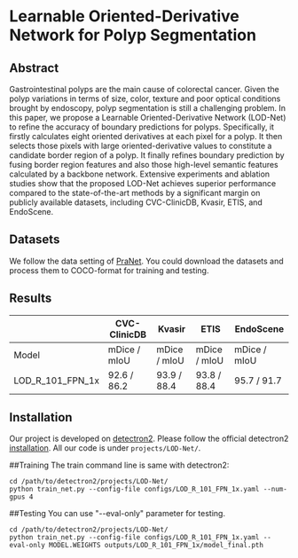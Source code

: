 # Learnable Oriented-Derivative Network for Polyp Segmentation

## Abstract

Gastrointestinal polyps are the main cause of colorectal cancer.  Given the polyp variations in terms of size, color, texture and poor optical conditions brought by endoscopy, polyp segmentation is still a challenging problem. In this paper, we propose a Learnable Oriented-Derivative Network (LOD-Net) to refine the accuracy of boundary predictions for polyps. Specifically, it firstly calculates eight oriented derivatives at each pixel for a polyp. It then selects those pixels with large oriented-derivative values to constitute a candidate border region of a polyp. It finally refines boundary prediction by fusing border region features and also those high-level semantic features calculated by a backbone network. Extensive experiments and ablation studies show that the proposed LOD-Net achieves superior performance compared to the state-of-the-art methods by a significant margin on publicly available datasets, including CVC-ClinicDB, Kvasir, ETIS, and EndoScene. 




## Datasets

We follow the data setting of [PraNet](https://github.com/DengPingFan/PraNet). You could download the datasets and process them to COCO-format for training and testing.

## Results
|                     |CVC-ClinicDB  |       Kvasir   |        ETIS    |     EndoScene   |
|---------------------|--------------------|-----------------------------|--------------------|----------|
|Model                |  mDice    /  mIoU   |  mDice   /  mIoU   |  mDice   /  mIoU   |  mDice   /  mIoU   |
| LOD_R_101_FPN_1x    |   92.6   /  86.2   |   93.9   /   88.4  |   93.8   /   88.4  |   95.7   /   91.7  |



## Installation

Our project is developed on [detectron2](https://github.com/facebookresearch/detectron2). Please follow the official detectron2 [installation](https://github.com/facebookresearch/detectron2/blob/master/INSTALL.md). All our code is under `projects/LOD-Net/`. 

##Training
The train command line is same with detectron2:
```
cd /path/to/detectron2/projects/LOD-Net/
python train_net.py --config-file configs/LOD_R_101_FPN_1x.yaml --num-gpus 4
```

##Testing
You can use "--eval-only" parameter for testing.
```
cd /path/to/detectron2/projects/LOD-Net/
python train_net.py --config-file configs/LOD_R_101_FPN_1x.yaml --eval-only MODEL.WEIGHTS outputs/LOD_R_101_FPN_1x/model_final.pth
```
